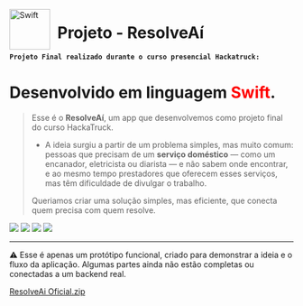 <img 
    align="left"
    alt="Swift"
    title="Swift"
    width="72px"
    style="padding-right: 10px;"
    src="https://lh3.googleusercontent.com/pw/AP1GczNoUHk_YKf9bpqMeq77FDXb7WFqgB5vJV29OaHdDvLlv2Jb3rW3SlmgiG9_yxQ8RIQK6P-BRYbWw5cL5JRV-11j6lt4-ZNen-txlCzpgF0EVluaMDniGjg8bqccb31_y-cipmxaIRpxH7EJwQIY-_Se4w=w500-h500-s-no-gm?authuser=0" 
/>
# Projeto - ResolveAí

**`Projeto Final realizado durante o curso presencial Hackatruck:`**

# Desenvolvido em linguagem <font color="red">Swift</font>.

> Esse é o **ResolveAí**, um app que desenvolvemos como projeto final do curso HackaTruck. 
>
> - A ideia surgiu a partir de um problema simples, mas muito comum: pessoas que precisam de um **serviço doméstico** — como um encanador, eletricista ou diarista — e não sabem onde encontrar, e ao mesmo tempo prestadores que oferecem esses serviços, mas têm dificuldade de divulgar o trabalho.
>
> Queriamos criar uma solução simples, mas eficiente, que conecta quem precisa com quem resolve.

<img src="https://lh3.googleusercontent.com/pw/AP1GczPGN94lO2HCKDkXl7adgClJetJjbBwsbtreo27SCiAy3ozauxer6byKg8BtO5UhkXF7TfocYXN5lY3aZSTcbbA1BfVLli_ayFdixYDKx0YePXtKWH-VMU_NOTyBC05uGHymfz0BGu0KB9xPFRVy9lqyBw=w1920-h563-s-no-gm?authuser=0" width="">

<img src="https://lh3.googleusercontent.com/pw/AP1GczNmUcKFd_hOVW6qwbk-DZ9EizXUpvPUuKgBqS0ezxWINljelI-6NAkNI7_gvfio3SSHGfonEJbJhonmaTfMBUsW53GwyGnbNVwYNylab9IhO7XiIy8ntGA4C5YSN6tVJmBIF5tbz9dXkh07mVmks4TgZg=w1920-h563-s-no-gm?authuser=0" width="">

<img src="https://lh3.googleusercontent.com/pw/AP1GczOgS-LtvVg-cTqFQWyEtr2D-n5K5CsH6i5ZktmdXt1xr_dGk4HI__BbuLVHiXVwvCvsr-aGB-MrH-ciPqSD2fTWNWf_f9uY7WZzqpMia3ui84n39kdjG8Arrh9UwHbkGS6Wdt2YZHL0w5SzUnYbRhkcQw=w1920-h563-s-no-gm?authuser=0" width="">

<img src="https://lh3.googleusercontent.com/pw/AP1GczMK8Y6ThxCiILPE0AAWLkvr-q3woDZzIrXgAXAZlmdIdMpNbtHWmM2FK0OcgSEav0-MGBlrYEiUdDms_X72cK1z7g6VLqiK7i9mWza_fts8KMd8OiOWBnevtwZCzvh2kO3ykP_aWAzhIdugFQkFv_WV_A=w1920-h184-s-no-gm?authuser=0" width="">

---

⚠️ Esse é apenas um protótipo funcional, criado para demonstrar a ideia e o fluxo da aplicação. Algumas partes ainda não estão completas ou conectadas a um backend real.

[ResolveAi Oficial.zip](https://github.com/user-attachments/files/21539435/ResolveAi.Oficial.zip)



